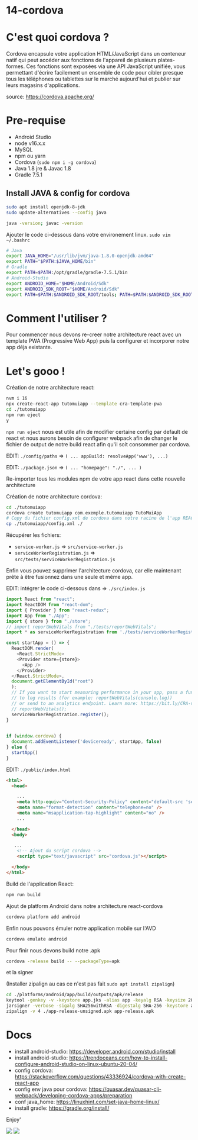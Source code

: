 # 14-cordova

# C'est quoi cordova ?

Cordova encapsule votre application HTML/JavaScript dans un conteneur natif qui peut accéder aux fonctions de l'appareil de plusieurs plates-formes. Ces fonctions sont exposées via une API JavaScript unifiée, vous permettant d'écrire facilement un ensemble de code pour cibler presque tous les téléphones ou tablettes sur le marché aujourd'hui et publier sur leurs magasins d'applications.

source: https://cordova.apache.org/

# Pre-requise
   - Android Studio
   - node v16.x.x
   - MySQL
   - npm ou yarn
   - Cordova (`sudo npm i -g cordova`)
   - Java 1.8 jre & Javac 1.8
   - Gradle 7.5.1

## Install JAVA & config for cordova

```sh
sudo apt install openjdk-8-jdk
sudo update-alternatives --config java

java -version; javac -version
```

Ajouter le code ci-dessous dans votre environement linux. `sudo vim ~/.bashrc`

```bash
# Java
export JAVA_HOME="/usr/lib/jvm/java-1.8.0-openjdk-amd64"
export PATH="$PATH:$JAVA_HOME/bin"
# Gradle
export PATH=$PATH:/opt/gradle/gradle-7.5.1/bin
# Android-Studio
export ANDROID_HOME="$HOME/Android/Sdk"
export ANDROID_SDK_ROOT="$HOME/Android/Sdk"
export PATH=$PATH:$ANDROID_SDK_ROOT/tools; PATH=$PATH:$ANDROID_SDK_ROOT/platform-tools
```

# Comment l'utiliser ?

Pour commencer nous devons re-creer notre architecture react avec un template PWA (Progressive Web App) puis la configurer et incorporer notre app déja existante.

# Let's gooo !

Création de notre architecture react:

```bash
nvm i 16
npx create-react-app tutomuiapp --template cra-template-pwa
cd ./tutomuiapp
npm run eject
y
```

`npm run eject` nous est utile afin de modifier certaine config par default de react et nous aurons besoin de configurer webpack afin de changer le fichier de output de notre build react afin qu'il soit consommer par cordova.

EDIT: `./config/paths` => `( ... appBuild: resolveApp('www'), ...)`

EDIT: `./package.json` => `( ... "homepage": "./", ... )`

Re-importer tous les modules npm de votre app react dans cette nouvelle architecture

Création de notre architecture cordova:

```bash
cd ./tutomuiapp
cordova create tutomuiapp com.exemple.tutomuiapp TutoMuiApp
# Copy du fichier config.xml de cordova dans notre racine de l'app REACT
cp ./tutomuiapp/config.xml ./
```

Récupérer les fichiers:
  - `service-worker.js` => `src/service-worker.js`
  - `serviceWorkerRegistration.js` => `src/tests/serviceWorkerRegistration.js`

Enfin vous pouvez supprimer l'architecture cordova, car elle maintenant prête à être fusionnez dans une seule et même app.

EDIT: intégrer le code ci-dessous dans => `./src/index.js`

```js
import React from "react";
import ReactDOM from "react-dom";
import { Provider } from "react-redux";
import App from "./App";
import { store } from "./store";
// import reportWebVitals from "./tests/reportWebVitals";
import * as serviceWorkerRegistration from './tests/serviceWorkerRegistration';

const startApp = () => {
  ReactDOM.render(
    <React.StrictMode>
    <Provider store={store}>
      <App />
    </Provider>
  </React.StrictMode>,
  document.getElementById("root")
  );
  // If you want to start measuring performance in your app, pass a function
  // to log results (for example: reportWebVitals(console.log))
  // or send to an analytics endpoint. Learn more: https://bit.ly/CRA-vitals
  // reportWebVitals();
  serviceWorkerRegistration.register();
}
  

if (window.cordova) {
  document.addEventListener('deviceready', startApp, false)
} else {
  startApp()
}
```

EDIT: `./public/index.html`

```html
<html>
  <head>

    ...
    <meta http-equiv="Content-Security-Policy" content="default-src 'self' data: gap: https://ssl.gstatic.com 'unsafe-eval'; style-src 'self' 'unsafe-inline'; media-src *; img-src 'self' data: content:;" />
    <meta name="format-detection" content="telephone=no" />
    <meta name="msapplication-tap-highlight" content="no" />
    ...

  </head>
  <body>

   ...
    <!-- Ajout du script cordova -->
    <script type="text/javascript" src="cordova.js"></script> 

  </body>
</html>
```

Build de l'application React:

```bash
npm run build
```

Ajout de platform Android dans notre architecture react-cordova

```bash
cordova platform add android
```

Enfin nous pouvons émuler notre application mobile sur l'AVD

```bash
cordova emulate android
```

Pour finir nous devons build notre .apk 

```bash
cordova -release build -- --packageType=apk
```

et la signer

(Installer zipalign au cas ce n'est pas fait `sudo apt install zipalign`)

```bash
cd ./platforms/android/app/build/outputs/apk/release
keytool -genkey -v -keystore app.jks -alias app -keyalg RSA -keysize 2048 -validity 20000
jarsigner -verbose -sigalg SHA256withRSA -digestalg SHA-256 -keystore app.jks ./app-release-unsigned.apk app
zipalign -v 4 ./app-release-unsigned.apk app-release.apk
```

# Docs
  - install android-studio: https://developer.android.com/studio/install
  - install android-studio: https://trendoceans.com/how-to-install-configure-android-studio-on-linux-ubuntu-20-04/
  - config cordova: https://stackoverflow.com/questions/43336924/cordova-with-create-react-app
  - config env java pour cordova: https://quasar.dev/quasar-cli-webpack/developing-cordova-apps/preparation
  - conf java_home: https://linuxhint.com/set-java-home-linux/
  - install gradle: https://gradle.org/install/

Enjoy'

![](https://github.com/xdrkush/tuto-reactjs/blob/main/12-portfolio/images/header.png)
![](https://github.com/xdrkush/tuto-reactjs/blob/main/12-portfolio/images/pageid.png)
